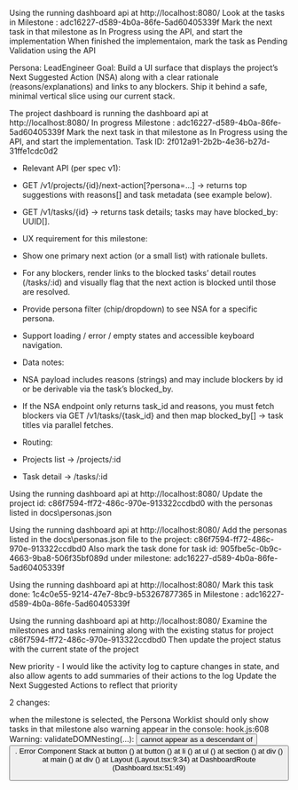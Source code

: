 Using the running dashboard api at http://localhost:8080/
Look at the tasks in Milestone : adc16227-d589-4b0a-86fe-5ad60405339f
Mark the next task in that milestone as In Progress using the API, and start the implementation
When finished the implementaion, mark the task as Pending Validation using the API




Persona: LeadEngineer
Goal: Build a UI surface that displays the project’s Next Suggested Action (NSA) along with a clear rationale (reasons/explanations) and links to any blockers. Ship it behind a safe, minimal vertical slice using our current stack.

The project dashboard is running the dashboard api at http://localhost:8080/
In progress Milestone : adc16227-d589-4b0a-86fe-5ad60405339f
Mark the next task in that milestone as In Progress using the API, and start the implementation.
Task ID: 2f012a91-2b2b-4e36-b27d-31ffe1cdc0d2

- Relevant API (per spec v1):
 - GET /v1/projects/{id}/next-action[?persona=...] → returns top suggestions with reasons[] and task metadata (see example below).
 - GET /v1/tasks/{id} → returns task details; tasks may have blocked_by: UUID[].

- UX requirement for this milestone:
 - Show one primary next action (or a small list) with rationale bullets.
 - For any blockers, render links to the blocked tasks’ detail routes (/tasks/:id) and visually flag that the next action is blocked until those are resolved.
- Provide persona filter (chip/dropdown) to see NSA for a specific persona.
- Support loading / error / empty states and accessible keyboard navigation.

- Data notes:
 - NSA payload includes reasons (strings) and may include blockers by id or be derivable via the task’s blocked_by.
 - If the NSA endpoint only returns task_id and reasons, you must fetch blockers via GET /v1/tasks/{task_id} and then map blocked_by[] → task titles via parallel fetches.

- Routing:
 - Projects list → /projects/:id
 - Task detail → /tasks/:id

Using the running dashboard api at http://localhost:8080/
Update the project id: c86f7594-ff72-486c-970e-913322ccdbd0
with the personas listed in docs\personas.json

Using the running dashboard api at http://localhost:8080/
Add the personas listed in the docs\personas.json file to the project: c86f7594-ff72-486c-970e-913322ccdbd0
Also mark the task done for task id: 905fbe5c-0b9c-4663-9ba8-506f35bf089d  under milestone: adc16227-d589-4b0a-86fe-5ad60405339f

Using the running dashboard api at http://localhost:8080/
Mark this task done: 1c4c0e55-9214-47e7-8bc9-b53267877365
in Milestone : adc16227-d589-4b0a-86fe-5ad60405339f

Using the running dashboard api at http://localhost:8080/
Examine the milestones and tasks remaining along with the existing status for project c86f7594-ff72-486c-970e-913322ccdbd0
Then update the project status with the current state of the project


New priority - I would like the activity log to capture changes in state, and also allow agents to add summaries of their actions to the log
Update the Next Suggested Actions to reflect that priority



2 changes:

when the milestone is selected, the Persona Worklist should only show tasks in that milestone
also warning appear in the console:
hook.js:608 Warning: validateDOMNesting(...): <button> cannot appear as a descendant of <button>. Error Component Stack
at button (<anonymous>)
at button (<anonymous>)
at li (<anonymous>)
at ul (<anonymous>)
at section (<anonymous>)
at div (<anonymous>)
at main (<anonymous>)
at div (<anonymous>)
at Layout (Layout.tsx:9:34)
at DashboardRoute (Dashboard.tsx:51:49)